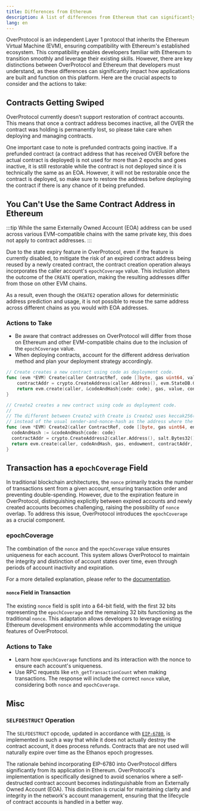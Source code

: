 ```yaml
---
title: Differences from Ethereum
description: A list of differences from Ethereum that can significantly impact how applications are built and function on this platform.
lang: en
---
```


OverProtocol is an independent Layer 1 protocol that inherits the Ethereum Virtual Machine (EVM), ensuring compatibility with Ethereum's established ecosystem. This compatibility enables developers familiar with Ethereum to transition smoothly and leverage their existing skills. However, there are key distinctions between OverProtocol and Ethereum that developers must understand, as these differences can significantly impact how applications are built and function on this platform. Here are the crucial aspects to consider and the actions to take:

## Contracts Getting Swiped
OverProtocol currently doesn’t support restoration of contract accounts. This means that once a contract address becomes inactive, all the OVER the contract was holding is permanently lost, so please take care when deploying and managing contracts.

One important case to note is prefunded contracts going inactive. If a prefunded contract (a contract address that has received OVER before the actual contract is deployed) is not used for more than 2 epochs and goes inactive, it is still restorable while the contract is not deployed since it is technically the same as an EOA. However, it will not be restorable once the contract is deployed, so make sure to restore the address before deploying the contract if there is any chance of it being prefunded. 

## You Can't Use the Same Contract Address in Ethereum

:::tip
While the same Externally Owned Account (EOA) address can be used across various EVM-compatible chains with the same private key, this does not apply to contract addresses.
:::

Due to the state expiry feature in OverProtocol, even if the feature is currently disabled, to mitigate the risk of an expired contract address being reused by a newly created contract, the contract creation operation always incorporates the caller account's `epochCoverage` value. This inclusion alters the outcome of the `CREATE` operation, making the resulting addresses differ from those on other EVM chains.

As a result, even though the `CREATE2` operation allows for deterministic address prediction and usage, it is not possible to reuse the same address across different chains as you would with EOA addresses.

### Actions to Take

- Be aware that contract addresses on OverProtocol will differ from those on Ethereum and other EVM-compatible chains due to the inclusion of the `epochCoverage` value.
- When deploying contracts, account for the different address derivation method and plan your deployment strategy accordingly.

```go
// Create creates a new contract using code as deployment code.
func (evm *EVM) Create(caller ContractRef, code []byte, gas uint64, value *big.Int) (ret []byte, contractAddr common.Address, leftOverGas uint64, err error) {
	contractAddr = crypto.CreateAddress(caller.Address(), evm.StateDB.GetTxNonce(caller.Address())) // GetTxNonce = epochCoverage || Nonce
	return evm.create(caller, &codeAndHash{code: code}, gas, value, contractAddr, CREATE)
}

// Create2 creates a new contract using code as deployment code.
//
// The different between Create2 with Create is Create2 uses keccak256(0xff ++ msg.sender ++ salt ++ keccak256(init_code))[12:]
// instead of the usual sender-and-nonce-hash as the address where the contract is initialized at.
func (evm *EVM) Create2(caller ContractRef, code []byte, gas uint64, endowment *big.Int, salt *uint256.Int) (ret []byte, contractAddr common.Address, leftOverGas uint64, err error) {
  codeAndHash := &codeAndHash{code: code}
  contractAddr = crypto.CreateAddress2(caller.Address(), salt.Bytes32(), codeAndHash.Hash().Bytes())
  return evm.create(caller, codeAndHash, gas, endowment, contractAddr, CREATE2)
}
```

## Transaction has a `epochCoverage` Field

In traditional blockchain architectures, the `nonce` primarily tracks the number of transactions sent from a given account, ensuring transaction order and preventing double-spending. However, due to the expiration feature in OverProtocol, distinguishing explicitly between expired accounts and newly created accounts becomes challenging, raising the possibility of `nonce` overlap. To address this issue, OverProtocol introduces the `epochCoverage` as a crucial component.

### epochCoverage

The combination of the `nonce` and the `epochCoverage` value ensures uniqueness for each account. This system allows OverProtocol to maintain the integrity and distinction of account states over time, even through periods of account inactivity and expiration.

For a more detailed explanation, please refer to the [documentation](#dealing-with-crumb-accounts-restored-epoch).

#### `nonce` Field in Transaction

The existing `nonce` field is split into a 64-bit field, with the first 32 bits representing the `epochCoverage` and the remaining 32 bits functioning as the traditional `nonce`. This adaptation allows developers to leverage existing Ethereum development environments while accommodating the unique features of OverProtocol.

### Actions to Take

- Learn how `epochCoverage` functions and its interaction with the nonce to ensure each account's uniqueness.
- Use RPC requests like `eth_getTransactionCount` when making transactions. The response will include the correct `nonce` value, considering both `nonce` and `epochCoverage`.

## Misc

### `SELFDESTRUCT` Operation

The `SELFDESTRUCT` opcode, updated in accordance with [`EIP-6780`](https://eips.ethereum.org/EIPS/eip-6780), is implemented in such a way that while it does not actually destroy the contract account, it does process refunds. Contracts that are not used will naturally expire over time as the Ethanos epoch progresses.

The rationale behind incorporating EIP-6780 into OverProtocol differs significantly from its application in Ethereum. OverProtocol's implementation is specifically designed to avoid scenarios where a self-destructed contract account becomes indistinguishable from an Externally Owned Account (EOA). This distinction is crucial for maintaining clarity and integrity in the network's account management, ensuring that the lifecycle of contract accounts is handled in a better way.
